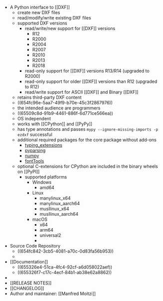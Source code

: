 - A Python interface to [[DXF]]
	- create new DXF files
	- read/modify/write existing DXF files
	- supported DXF versions
		- read/write/new support for [[DXF]] versions
			- R12
			- R2000
			- R2004
			- R2007
			- R2010
			- R2013
			- R2018
		- read-only support for [[DXF]] versions R13/R14 (upgraded to R2000)
		- read-only support for older [[DXF]] versions than R12 (upgraded to R12)
		- read/write support for ASCII [[DXF]] and Binary [[DXF]]
	- retains third-party DXF content
	- ((654fc96e-5aa7-49f9-b70e-45c3f2867976))
	- the intended audience are programmers
	- ((65509c8d-91b9-4461-886f-6d771ce566ea))
	- OS independent
	- works with [[CPython]] and [[PyPy]]
	- has type annotations and passes `mypy --ignore-missing-imports -p ezdxf` successful
	- additional required packages for the core package without add-ons
		- [typing_extensions](https://pypi.org/project/typing-extensions/)
		- [pyparsing](https://pypi.org/project/pyparsing)
		- [numpy](https://pypi.org/project/numpy/)
		- [fontTools](https://pypi.org/project/fonttools)
	- optional C-extensions for CPython are included in the binary wheels on [[PyPI]]
		- supported platforms
			- Windows
				- amd64
			- Linux
				- manylinux_x64
				- manylinux_aarch64
				- musllinux_x64
				- musllinux_aarch64
			- macOS
				- x64
				- arm64
				- universal2
				-
- Source Code Repository
	- ((654fc842-3cb5-4081-a70c-0d83fa56b953))
	-
- [[Documentation]]
	- ((655326e4-51ca-4fc4-92cf-a6d058022aef))
	- ((655326f7-c17c-4ecf-84b1-ab38e62a8862))
-
- [[RELEASE NOTES]]
- [[CHANGELOG]]
- Author and maintainer: [[Manfred Moitzi]]